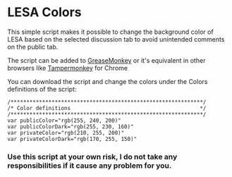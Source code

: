 # LESA Colors

This simple script makes it possible to change the background color of LESA based on the selected discussion tab to avoid unintended comments on the public tab.

The script can be added to [GreaseMonkey](https://addons.mozilla.org/en-US/firefox/addon/greasemonkey/) or it's equivalent in other browsers like [Tampermonkey](http://tampermonkey.net/) for Chrome

You can download the script and change the colors under the Colors definitions of the script:

```
/*************************************************************/
/* Color definitions                                         */
/*************************************************************/
var publicColor="rgb(255, 240, 200)"
var publicColorDark="rgb(255, 230, 160)"
var privateColor="rgb(210, 255, 200)"
var privateColorDark="rgb(170, 255, 150)"
```

### Use this script at your own risk, I do not take any responsibilities if it cause any problem for you.
